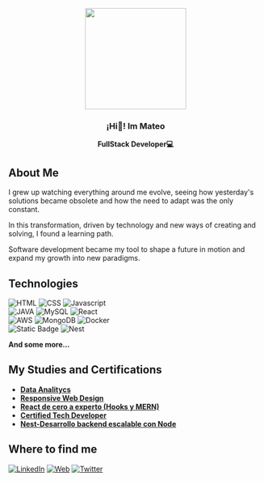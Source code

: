 <p align="center" width="300">
   <img align="center" width="200" src="https://user-images.githubusercontent.com/106263422/223457678-1d7ed567-93f9-4ad4-a307-ab5fe263075c.png" />
   <h3 align="center"> ¡Hi👋! Im Mateo </h3>
</p>

<p align="center"><strong>FullStack Developer💻 </strong></p>

## About Me
I grew up watching everything around me evolve, seeing how yesterday's solutions became obsolete and how the need to adapt was the only constant.

In this transformation, driven by technology and new ways of creating and solving, I found a learning path.

Software development became my tool to shape a future in motion and expand my growth into new paradigms.

## Technologies
![HTML](https://img.shields.io/badge/-HMTL-red)
![CSS](https://img.shields.io/badge/-CSS-9cf)
![Javascript](https://img.shields.io/badge/-JAVASCRIPT-yellow) </br>
![JAVA](https://img.shields.io/badge/-JAVA-critical)
![MySQL](https://img.shields.io/badge/-MYSQL-blue)
![React](https://img.shields.io/badge/-REACTJS-9cf)</br>
![AWS](https://img.shields.io/badge/-AWS-lightgrey)
![MongoDB](https://img.shields.io/badge/-MONGODB-brightgreen)
![Docker](https://img.shields.io/badge/-DOCKER-informational)</br>
![Static Badge](https://img.shields.io/badge/SPRINGBOOT-required?color=green)
![Nest](https://img.shields.io/badge/NEST-required?color=red)
</br>

<strong> And some more... </strong>

## My Studies and Certifications

- <strong><a href="https://www.coderhouse.com/certificados/61e47306ae271300444b5563">Data Analitycs</a></strong></br>
- <strong><a href="https://www.freecodecamp.org/fcc08542121-9d78-41c3-bc2f-462160c0f99d">Responsive Web Design</a></strong></br>
- <strong><a href=https://www.udemy.com/certificate/UC-5a7a8761-dc90-4bbd-a1be-9a8e4d767bde/>React de cero a experto (Hooks y MERN)</a></strong></br>
- <strong><a href="https://drive.google.com/file/d/1e2Xqz64zJ0jiAF-ZdbyliYNPxp49VkYr/view?usp=sharing">Certified Tech Developer</a></strong></br>
- <strong><a href="https://www.udemy.com/certificate/UC-ca95b4dc-6fe7-4c43-a398-04da2601a262/">Nest-Desarrollo backend escalable con Node</a></strong></br>

## Where to find me 
[![LinkedIn](https://img.shields.io/badge/LinkedIn-Mateo_Alvarez-0077B5?style=for-the-badge&logo=linkedin&logoColor=white&labelColor=101010)](https://www.linkedin.com/in/mateoaalvarez/)
[![Web](https://img.shields.io/badge/Web-MateoAlvarez.com-14a1f0?style=for-the-badge&logo=dev.to&logoColor=white&labelColor=101010)](https://mateoalvarez.vercel.app/)
[![Twitter](https://img.shields.io/badge/Twitter-@Matuualvarez1-1DA1F2?style=for-the-badge&logo=twitter&logoColor=white&labelColor=101010)](https://twitter.com/Matuualvarez1)
<!--
**Mateo-Alvarez1/Mateo-Alvarez1** is a ✨ _special_ ✨ repository because its `README.md` (this file) appears on your GitHub profile.

Here are some ideas to get you started:

- 🔭 I’m currently working on ...
- 🌱 I’m currently learning ...
- 👯 I’m looking to collaborate on ...
- 🤔 I’m looking for help with ...
- 💬 Ask me about ...
- 📫 How to reach me: ...
- 😄 Pronouns: ...
- ⚡ Fun fact: ...
-->

